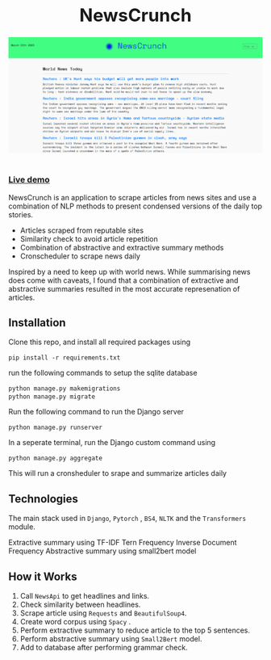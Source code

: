 <div align="center">

<h1  style="display: block; font-size: 2.5em; font-weight: bold;"> <br /><br /><strong>NewsCrunch</strong> </h1>
<a href="https://sanjeewk.pythonanywhere.com/">
<img src="images/Capture.PNG" width="780">
</a>
<h1></h1>
</div>

<a href="https://sanjeewk.pythonanywhere.com/">
<h3>Live demo</h3>
</a>

NewsCrunch is an application to scrape articles from news sites and use a combination of NLP methods to present condensed versions of the daily top stories.

- Articles scraped from reputable sites
- Similarity check to avoid article repetition 
- Combination of abstractive and extractive summary methods
- Cronscheduler to scrape news daily

Inspired by a need to keep up with world news. While summarising news does come with caveats, I found that a combination of extractive and abstractive summaries resulted in the most accurate represenation of articles. 

## Installation 

Clone this repo, and install all required packages using
````
pip install -r requirements.txt
````
run the following commands to setup the sqlite database
````
python manage.py makemigrations
python manage.py migrate
````
Run the following command to run the Django server
````
python manage.py runserver
````
In a seperate terminal, run the Django custom command using
````
python manage.py aggregate 
````
This will run a cronsheduler to srape and summarize articles daily

## Technologies

The main stack used in `Django`, `Pytorch` , `BS4`,  `NLTK` and the `Transformers` module.

Extractive summary using TF-IDF Tern Frequency Inverse Document Frequency
Abstractive summary using small2bert model 

## How it Works

1. Call `NewsApi` to get headlines and links.
2. Check similarity between headlines.
3. Scrape article using `Requests` and `BeautifulSoup4`.
4. Create word corpus using `Spacy` .
5. Perform extractive summary to reduce article to the top 5 sentences.
6. Perform abstractive summary using `Small2Bert` model. 
7. Add to database after performing grammar check. 

<!-- ## Roadmap -->


